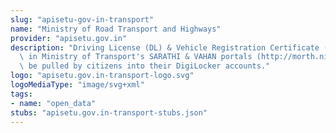 ```yaml
---
slug: "apisetu-gov-in-transport"
name: "Ministry of Road Transport and Highways"
provider: "apisetu.gov.in"
description: "Driving License (DL) & Vehicle Registration Certificate (RC) as available\
  \ in Ministry of Transport's SARATHI & VAHAN portals (http://morth.nic.in/) can\
  \ be pulled by citizens into their DigiLocker accounts."
logo: "apisetu.gov.in-transport-logo.svg"
logoMediaType: "image/svg+xml"
tags:
- name: "open_data"
stubs: "apisetu.gov.in-transport-stubs.json"
---
```

